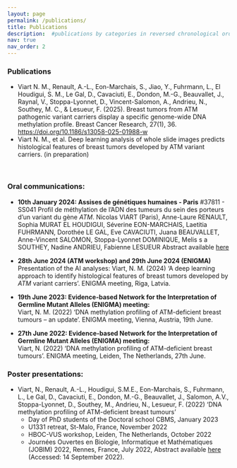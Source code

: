```yaml
---
layout: page
permalink: /publications/
title: Publications
description:  #publications by categories in reversed chronological order. generated by jekyll-scholar.
nav: true
nav_order: 2
---
```


### Publications
* Viart N. M., Renault, A.-L., Eon-Marchais, S., Jiao, Y., Fuhrmann, L., El Houdigui, S. M., Le Gal, D., Cavaciuti, E., Dondon, M.-G., Beauvallet, J., Raynal, V., Stoppa-Lyonnet, D., Vincent-Salomon, A., Andrieu, N., Southey, M. C., & Lesueur, F. (2025). Breast tumors from ATM pathogenic variant carriers display a specific genome-wide DNA methylation profile. Breast Cancer Research, 27(1), 36. https://doi.org/10.1186/s13058-025-01988-w
* Viart N. M., et al. Deep learning analysis of whole slide images predicts histological features of breast tumors developed by ATM variant carriers. (in preparation)

<br>
  
### Oral communications:

* **10th January 2024: Assises de génétiques humaines - Paris**
#37811 - SS041 Profil de méthylation de l’ADN des tumeurs du sein des porteurs d’un variant du gène *ATM*. Nicolas VIART (Paris), Anne-Laure RENAULT, Sophia MURAT EL HOUDIGUI, Séverine EON-MARCHAIS, Laetitia FUHRMANN, Dorothée LE GAL, Eve CAVACIUTI, Juana BEAUVALLET, Anne-Vincent SALOMON, Stoppa-Lyonnet DOMINIQUE, Melis s a SOUTHEY, Nadine ANDRIEU, Fabienne LESUEUR
Abstract available [here](https://api.mycongressonline.net/api-Congress-agenda.html?record=1c8d2dd3-5102-48f7-73fb-63b7d66f4eb1&key=ab10c6a3e4ba4db1629057c3d8dca3e66653b897&date=&account_id=&bookmark_filter=&print_me=0&search=viart&stype=&speaker_id=&search_me=) 

* **28th June 2024 (ATM workshop) and 29th June 2024 (ENIGMA)**\
Presentation of the AI analyses: Viart, N. M. (2024) ‘A deep learning approach to identify histological features of breast tumors developed by *ATM* variant carriers’. ENIGMA meeting, Riga, Latvia.

* **19th June 2023: Evidence-based Network for the Interpretation of Germline Mutant Alleles (ENIGMA) meeting:**\
Viart, N. M. (2022) ‘DNA methylation profiling of ATM-deficient breast tumours – an update’. ENIGMA meeting, Vienna, Austria, 19th June.

* **27th June 2022: Evidence-based Network for the Interpretation of Germline Mutant Alleles (ENIGMA) meeting:**\
Viart, N. (2022) ‘DNA methylation profiling of ATM-deficient breast tumours’. ENIGMA meeting, Leiden, The Netherlands, 27th June.


### Poster presentations:

* Viart, N., Renault, A.-L., Houdigui, S.M.E., Eon-Marchais, S., Fuhrmann, L., Le Gal, D., Cavaciuti, E., Dondon, M.-G., Beauvallet, J., Salomon, A.V., Stoppa-Lyonnet, D., Southey, M., Andrieu, N., Lesueur, F. (2022) ‘DNA methylation profiling of ATM-deficient breast tumours’
  * Day of PhD students of the Doctoral school CBMS, January 2023
  * U1331 retreat, St-Malo, France, November 2022
  * HBOC-VUS workshop, Leiden, The Netherlands, October 2022
  * Journées Ouvertes en Biologie, Informatique et Mathématiques (JOBIM) 2022, Rennes, France, July 2022, Abstract available [here](https://jobim2022.sciencesconf.org/data/pages/JOBIM2022_proceedings_posters_demos.pdf) (Accessed: 14 September 2022).


<!-- _pages/publications.md -->

<!--
{% if site.search_enabled %}
<input type="text" id="bibsearch" spellcheck="false" autocomplete="off" class="search bibsearch-form-input" placeholder="Type to filter">
{% endif %}

<div class="publications">
{% bibliography %}
</div>
-->
